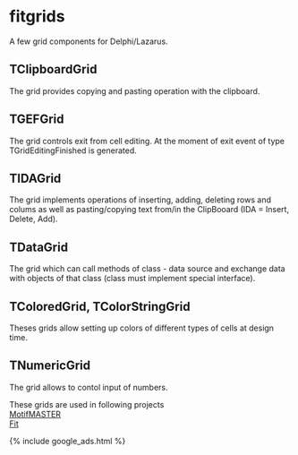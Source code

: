# fitgrids
A few grid components for Delphi/Lazarus.

## TClipboardGrid
The grid provides copying and pasting operation with the clipboard.

## TGEFGrid
The grid controls exit from cell editing. At the moment of exit event of type TGridEditingFinished is generated.

## TIDAGrid
The grid implements operations of inserting, adding, deleting rows and colums as well as pasting/copying text from/in the ClipBooard (IDA = Insert, Delete, Add).

## TDataGrid
The grid which can call methods of class - data source and exchange data with objects of that class (class must implement special interface). 

## TColoredGrid, TColorStringGrid
Theses grids allow setting up colors of different types of cells at design time.

## TNumericGrid
The grid allows to contol input of numbers.

These grids are used in following projects  
[MotifMASTER](http://motifmaster.sourceforge.net/)  
[Fit](http://fiteasily.com/fit/downloads.html)  

{% include google_ads.html %}
